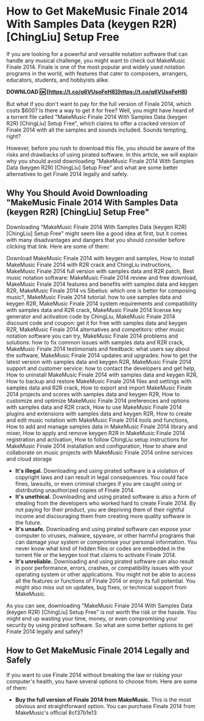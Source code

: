 # How to Get MakeMusic Finale 2014 With Samples Data (keygen R2R) [ChingLiu] Setup Free
  
If you are looking for a powerful and versatile notation software that can handle any musical challenge, you might want to check out MakeMusic Finale 2014. Finale is one of the most popular and widely used notation programs in the world, with features that cater to composers, arrangers, educators, students, and hobbyists alike.
 
**DOWNLOAD 🆗 [https://t.co/q6VUsoFeH8](https://t.co/q6VUsoFeH8)**


  
But what if you don't want to pay for the full version of Finale 2014, which costs $600? Is there a way to get it for free? Well, you might have heard of a torrent file called "MakeMusic Finale 2014 With Samples Data (keygen R2R) [ChingLiu] Setup Free", which claims to offer a cracked version of Finale 2014 with all the samples and sounds included. Sounds tempting, right?
  
However, before you rush to download this file, you should be aware of the risks and drawbacks of using pirated software. In this article, we will explain why you should avoid downloading "MakeMusic Finale 2014 With Samples Data (keygen R2R) [ChingLiu] Setup Free" and what are some better alternatives to get Finale 2014 legally and safely.
  
## Why You Should Avoid Downloading "MakeMusic Finale 2014 With Samples Data (keygen R2R) [ChingLiu] Setup Free"
  
Downloading "MakeMusic Finale 2014 With Samples Data (keygen R2R) [ChingLiu] Setup Free" might seem like a good idea at first, but it comes with many disadvantages and dangers that you should consider before clicking that link. Here are some of them:
 
Download MakeMusic Finale 2014 with keygen and samples,  How to install MakeMusic Finale 2014 with R2R crack and ChingLiu instructions,  MakeMusic Finale 2014 full version with samples data and R2R patch,  Best music notation software: MakeMusic Finale 2014 review and free download,  MakeMusic Finale 2014 features and benefits with samples data and keygen R2R,  MakeMusic Finale 2014 vs Sibelius: which one is better for composing music?,  MakeMusic Finale 2014 tutorial: how to use samples data and keygen R2R,  MakeMusic Finale 2014 system requirements and compatibility with samples data and R2R crack,  MakeMusic Finale 2014 license key generator and activation code by ChingLiu,  MakeMusic Finale 2014 discount code and coupon: get it for free with samples data and keygen R2R,  MakeMusic Finale 2014 alternatives and competitors: other music notation software you can try,  MakeMusic Finale 2014 problems and solutions: how to fix common issues with samples data and R2R crack,  MakeMusic Finale 2014 testimonials and feedback: what users say about the software,  MakeMusic Finale 2014 updates and upgrades: how to get the latest version with samples data and keygen R2R,  MakeMusic Finale 2014 support and customer service: how to contact the developers and get help,  How to uninstall MakeMusic Finale 2014 with samples data and keygen R2R,  How to backup and restore MakeMusic Finale 2014 files and settings with samples data and R2R crack,  How to export and import MakeMusic Finale 2014 projects and scores with samples data and keygen R2R,  How to customize and optimize MakeMusic Finale 2014 preferences and options with samples data and R2R crack,  How to use MakeMusic Finale 2014 plugins and extensions with samples data and keygen R2R,  How to create and edit music notation with MakeMusic Finale 2014 tools and functions,  How to add and manage samples data in MakeMusic Finale 2014 library and mixer,  How to apply and remove keygen R2R in MakeMusic Finale 2014 registration and activation,  How to follow ChingLiu setup instructions for MakeMusic Finale 2014 installation and configuration,  How to share and collaborate on music projects with MakeMusic Finale 2014 online services and cloud storage
  
- **It's illegal.** Downloading and using pirated software is a violation of copyright laws and can result in legal consequences. You could face fines, lawsuits, or even criminal charges if you are caught using or distributing unauthorized copies of Finale 2014.
- **It's unethical.** Downloading and using pirated software is also a form of stealing from the developers who worked hard to create Finale 2014. By not paying for their product, you are depriving them of their rightful income and discouraging them from creating more quality software in the future.
- **It's unsafe.** Downloading and using pirated software can expose your computer to viruses, malware, spyware, or other harmful programs that can damage your system or compromise your personal information. You never know what kind of hidden files or codes are embedded in the torrent file or the keygen tool that claims to activate Finale 2014.
- **It's unreliable.** Downloading and using pirated software can also result in poor performance, errors, crashes, or compatibility issues with your operating system or other applications. You might not be able to access all the features or functions of Finale 2014 or enjoy its full potential. You might also miss out on updates, bug fixes, or technical support from MakeMusic.

As you can see, downloading "MakeMusic Finale 2014 With Samples Data (keygen R2R) [ChingLiu] Setup Free" is not worth the risk or the hassle. You might end up wasting your time, money, or even compromising your security by using pirated software. So what are some better options to get Finale 2014 legally and safely?
  
## How to Get MakeMusic Finale 2014 Legally and Safely
  
If you want to use Finale 2014 without breaking the law or risking your computer's health, you have several options to choose from. Here are some of them:

- **Buy the full version of Finale 2014 from MakeMusic.** This is the most obvious and straightforward option. You can purchase Finale 2014 from MakeMusic's official 8cf37b1e13


